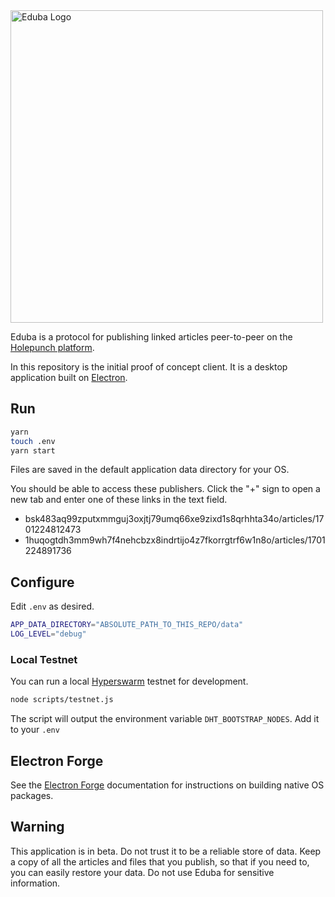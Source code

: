 <picture>
    <source
        media="(prefers-color-scheme: light)"
        srcset="https://github.com/rhythnic/eduba/assets/8162640/57c04d5d-f65a-4e45-931a-36ed5ea35cff"
    >
    <source
        media="(prefers-color-scheme: dark)"
        srcset="https://github.com/rhythnic/eduba/assets/8162640/cbe7b56e-31ba-49a2-a28a-7d25e1d8a586"
    >
    <img
        alt="Eduba Logo"
        width="500px"
        style="margin:0 auto;
        src="https://github.com/rhythnic/eduba/assets/8162640/57c04d5d-f65a-4e45-931a-36ed5ea35cff">
</picture>

Eduba is a protocol for publishing linked articles peer-to-peer on the [Holepunch platform][holepunch].

In this repository is the initial proof of concept client. It is a desktop application built on [Electron][electron].

## Run

```bash
yarn
touch .env
yarn start
```
Files are saved in the default application data directory for your OS.

You should be able to access these publishers. Click the "+" sign to open a new tab and enter one of these links in the text field.

- bsk483aq99zputxmmguj3oxjtj79umq66xe9zixd1s8qrhhta34o/articles/1701224812473
- 1huqogtdh3mm9wh7f4nehcbzx8indrtijo4z7fkorrgtrf6w1n8o/articles/1701224891736


## Configure
Edit `.env` as desired.

```bash
APP_DATA_DIRECTORY="ABSOLUTE_PATH_TO_THIS_REPO/data"
LOG_LEVEL="debug"
```

### Local Testnet
You can run a local [Hyperswarm][hyperswarm] testnet for development.

```bash
node scripts/testnet.js
```

The script will output the environment variable `DHT_BOOTSTRAP_NODES`.
Add it to your `.env`

## Electron Forge
See the [Electron Forge][electron_forge] documentation for instructions on building native OS packages.

## Warning

This application is in beta. Do not trust it to be a reliable store of data. Keep a copy of all the articles and files that you publish, so that if you need to, you can easily restore your data. Do not use Eduba for sensitive information.

[holepunch]: https://holepunch.to
[electron]: https://electronjs.org
[electron_forge]: https://www.electronforge.io/
[hyperswarm]: https://docs.holepunch.to/building-blocks/hyperswarm
